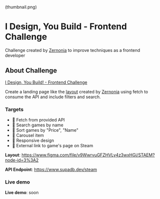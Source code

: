 (thumbnail.png)

# I Design, You Build - Frontend Challenge

Challenge created by [Zernonia](https://blog.zernonia.com) to improve techniques as a frontend developer

## About Challenge

[I Design, You Build! - Frontend Challenge](https://blog.zernonia.com/i-design-you-build-frontend-challenge-4-supabase-version)

Create a landing page like the [layout](https://www.figma.com/file/v9WwrvuGFZHVLy4z3wxHGi/STAEM?node-id=3%3A2) created by [Zernonia](https://blog.zernonia.com) using fetch to consume the API and include filters and search.

### Targets

- 🎯 Fetch from provided API
- 🎯 Search games by name
- 🎯 Sort games by "Price", "Name"
- 🎯 Carousel item
- 🎯 Responsive design
- 🎯 External link to game's page on Steam

**Layout**: https://www.figma.com/file/v9WwrvuGFZHVLy4z3wxHGi/STAEM?node-id=3%3A2

**API Endpoint**: https://www.supadb.dev/steam

### Live demo

**Live demo**: soon
